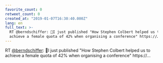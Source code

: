 ```yaml
---
favorite_count: 0
retweet_count: 0
created_at: "2019-01-07T16:30:40.000Z"
lang: en
full_text: >-
  RT @berndschiffer: 🛑I just published "How Stephen Colbert helped us to
  achieve a female quota of 42% when organising a conference" https://…
---
```


RT [@berndschiffer](https://twitter.com/berndschiffer): 🛑I just published "How
Stephen Colbert helped us to achieve a female quota of 42% when organising a
conference" https://…
